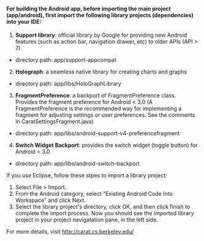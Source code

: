 #### For building the Android app, before importing the main project (app/android), first import the following library projects (dependencies) into your IDE:

1. **Support library**: official library by Google for providing new Android features (such as action bar, navigation drawer, etc) to older APIs (API > 7)
  * directory path: app/support-appcompat
 

2. **Holograph**: a seamless native library for creating charts and graphs
  * directory path: app/libs/HoloGraphLibrary

 
3. **FragmentPreference**: a backport of FragmentPreference class. Provides the fragment preference for Android < 3.0 (A FragmentPreference is the recommended way for implementing a fragment for adjusting settings or user preferences. See the comments in CaratSettingsFragment.java)
  * directory path: app/libs/android-support-v4-preferencefragment

 
4. **Switch Widget Backport**: provides the switch widget (toggle button) for Android < 3.0
  * directory path: app/libs/android-switch-backport


If you use Eclipse, follow these stpes to import a library project:

1. Select File > Import.
2. From the Android category, select "Existing Android Code Into Workspace" and click Next.
3. Select the library project's directory, click OK, and then click finish to complete the import process. Now you should see the imported library project in your project navigatation pane, in the left side.


For more details, visit http://carat.cs.berkeley.edu/